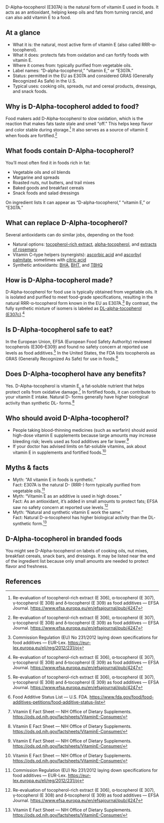 D-Alpha-tocopherol (E307A) is the natural form of vitamin E used in foods. It acts as an antioxidant, helping keep oils and fats from turning rancid, and can also add vitamin E to a food.

<!--more-->

## At a glance
- What it is: the natural, most active form of vitamin E (also called RRR-α-tocopherol).
- What it does: protects fats from oxidation and can fortify foods with vitamin E.
- Where it comes from: typically purified from vegetable oils.
- Label names: “D-alpha-tocopherol,” “vitamin E,” or “E307A.”
- Status: permitted in the EU as E307A and considered GRAS (Generally Recognized As Safe) in the U.S.
- Typical uses: cooking oils, spreads, nut and cereal products, dressings, and snack foods.

## Why is D-Alpha-tocopherol added to food?
Food makers add D-Alpha-tocopherol to slow oxidation, which is the reaction that makes fats taste stale and smell “off.” This helps keep flavor and color stable during storage.[^1] It also serves as a source of vitamin E when foods are fortified.[^1]

## What foods contain D-Alpha-tocopherol?
You’ll most often find it in foods rich in fat:
- Vegetable oils and oil blends
- Margarine and spreads
- Roasted nuts, nut butters, and trail mixes
- Baked goods and breakfast cereals
- Snack foods and salad dressings

On ingredient lists it can appear as “D-alpha-tocopherol,” “vitamin E,” or “E307A.”

## What can replace D-Alpha-tocopherol?
Several antioxidants can do similar jobs, depending on the food:
- Natural options: [tocopherol-rich extract](/e306-tocopherol-rich-extract), [alpha-tocopherol](/e307-alpha-tocopherol), and [extracts of rosemary](/e392-extracts-of-rosemary)
- Vitamin C–type helpers (synergists): [ascorbic acid](/e300-ascorbic-acid) and [ascorbyl palmitate](/e304i-ascorbyl-palmitate), sometimes with [citric acid](/e330-citric-acid)
- Synthetic antioxidants: [BHA](/e320-butylated-hydroxyanisole-bha), [BHT](/e321-butylated-hydroxytoluene), and [TBHQ](/e319-tertiary-butylhydroquinone-tbhq)

## How is D-Alpha-tocopherol made?
D-Alpha-tocopherol for food use is typically obtained from vegetable oils. It is isolated and purified to meet food-grade specifications, resulting in the natural RRR-α-tocopherol form known in the EU as E307A.[^2] By contrast, the fully synthetic mixture of isomers is labeled as [DL-alpha-tocopherol (E307c)](/e307c-dl-alpha-tocopherol).[^1]

## Is D-Alpha-tocopherol safe to eat?
In the European Union, EFSA (European Food Safety Authority) reviewed tocopherols (E306–E309) and found no safety concern at reported use levels as food additives.[^1] In the United States, the FDA lists tocopherols as GRAS (Generally Recognized As Safe) for use in foods.[^3]

## Does D-Alpha-tocopherol have any benefits?
Yes. D-Alpha-tocopherol is vitamin E, a fat‑soluble nutrient that helps protect cells from oxidative damage.[^4] In fortified foods, it can contribute to your vitamin E intake. Natural D- forms generally have higher biological activity than synthetic DL- forms.[^4]

## Who should avoid D-Alpha-tocopherol?
- People taking blood-thinning medicines (such as warfarin) should avoid high-dose vitamin E supplements because large amounts may increase bleeding risk; levels used as food additives are far lower.[^4]
- If your doctor has advised limits on fat-soluble vitamins, ask about vitamin E in supplements and fortified foods.[^4]

## Myths & facts
- Myth: “All vitamin E in foods is synthetic.”  
  Fact: E307A is the natural D- (RRR-) form typically purified from vegetable oils.[^2]
- Myth: “Vitamin E as an additive is used in high doses.”  
  Fact: As an antioxidant, it’s added in small amounts to protect fats; EFSA saw no safety concern at reported use levels.[^1]
- Myth: “Natural and synthetic vitamin E work the same.”  
  Fact: Natural D-α-tocopherol has higher biological activity than the DL- synthetic form.[^4]

## D-Alpha-tocopherol in branded foods
You might see D-Alpha-tocopherol on labels of cooking oils, nut mixes, breakfast cereals, snack bars, and dressings. It may be listed near the end of the ingredient list because only small amounts are needed to protect flavor and freshness.

## References
[^1]: Re-evaluation of tocopherol-rich extract (E 306), α‑tocopherol (E 307), γ‑tocopherol (E 308) and δ‑tocopherol (E 309) as food additives — EFSA Journal. https://www.efsa.europa.eu/en/efsajournal/pub/4247
[^2]: Commission Regulation (EU) No 231/2012 laying down specifications for food additives — EUR-Lex. https://eur-lex.europa.eu/eli/reg/2012/231/oj
[^3]: Food Additive Status List — U.S. FDA. https://www.fda.gov/food/food-additives-petitions/food-additive-status-list
[^4]: Vitamin E Fact Sheet — NIH Office of Dietary Supplements. https://ods.od.nih.gov/factsheets/VitaminE-Consumer/
